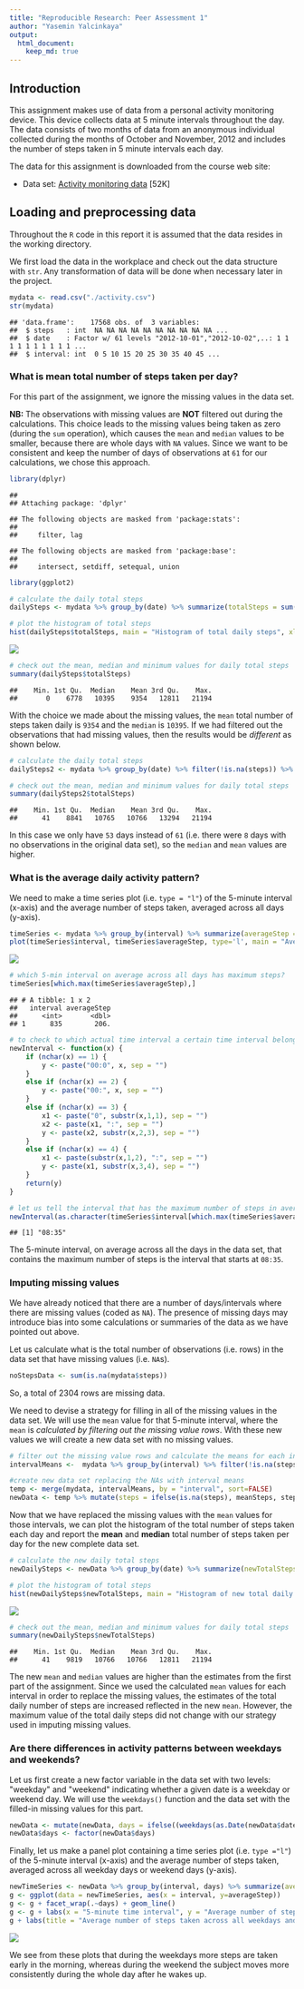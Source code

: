 ```yaml
---
title: "Reproducible Research: Peer Assessment 1"
author: "Yasemin Yalcinkaya"
output: 
  html_document:
    keep_md: true
---
```




## Introduction
This assignment makes use of data from a personal activity monitoring
device. This device collects data at 5 minute intervals throughout the
day. The data consists of two months of data from an anonymous
individual collected during the months of October and November, 2012
and includes the number of steps taken in 5 minute intervals each day.

The data for this assignment is downloaded from the course web
site:

* Data set: [Activity monitoring data](https://d396qusza40orc.cloudfront.net/repdata%2Fdata%2Factivity.zip) [52K]

## Loading and preprocessing data
Throughout the `R` code in this report it is assumed that the data resides in
the working directory. 

We first load the data in the workplace and check out the data structure with
`str`. Any transformation of data will be done when necessary later in the
project.


```r
mydata <- read.csv("./activity.csv")
str(mydata)
```

```
## 'data.frame':	17568 obs. of  3 variables:
##  $ steps   : int  NA NA NA NA NA NA NA NA NA NA ...
##  $ date    : Factor w/ 61 levels "2012-10-01","2012-10-02",..: 1 1 1 1 1 1 1 1 1 1 ...
##  $ interval: int  0 5 10 15 20 25 30 35 40 45 ...
```

### What is mean total number of steps taken per day?

For this part of the assignment, we ignore the missing values in
the data set. 

**NB:** The observations with missing values are **NOT** filtered out during
the calculations. This choice leads to the missing values being taken as zero
(during the `sum` operation), which causes the `mean` and `median` values to be
smaller, because there are whole days with `NA` values. Since we want to be
consistent and keep the number of days of observations at `61` for our
calculations, we chose this approach.


```r
library(dplyr)
```

```
## 
## Attaching package: 'dplyr'
```

```
## The following objects are masked from 'package:stats':
## 
##     filter, lag
```

```
## The following objects are masked from 'package:base':
## 
##     intersect, setdiff, setequal, union
```

```r
library(ggplot2)
```


```r
# calculate the daily total steps
dailySteps <- mydata %>% group_by(date) %>% summarize(totalSteps = sum(steps, na.rm = TRUE))

# plot the histogram of total steps
hist(dailySteps$totalSteps, main = "Histogram of total daily steps", xlab = "Total number of steps" )
```

![](PA1_files/figure-html/totalsteps-1.png)<!-- -->

```r
# check out the mean, median and minimum values for daily total steps
summary(dailySteps$totalSteps)
```

```
##    Min. 1st Qu.  Median    Mean 3rd Qu.    Max. 
##       0    6778   10395    9354   12811   21194
```

With the choice we made about the missing values, the `mean` total number of
steps taken daily is `9354` and the `median` is `10395`. If we had filtered out
the observations that had missing values, then the results would be *different*
as shown below.


```r
# calculate the daily total steps
dailySteps2 <- mydata %>% group_by(date) %>% filter(!is.na(steps)) %>% summarize(totalSteps = sum(steps))

# check out the mean, median and minimum values for daily total steps
summary(dailySteps2$totalSteps)
```

```
##    Min. 1st Qu.  Median    Mean 3rd Qu.    Max. 
##      41    8841   10765   10766   13294   21194
```

In this case we only have `53` days instead of `61` (i.e. there were `8` days
with no observations in the original data set), so the `median` and `mean`
values are higher.

### What is the average daily activity pattern?

We need to make a time series plot (i.e. `type = "l"`) of the 5-minute interval
(x-axis) and the average number of steps taken, averaged across all days
(y-axis).


```r
timeSeries <- mydata %>% group_by(interval) %>% summarize(averageStep = mean(steps, na.rm = TRUE))
plot(timeSeries$interval, timeSeries$averageStep, type='l', main = "Average daily activity pattern", xlab = "5-minute time interval", ylab = "Average number of steps")
```

![](PA1_files/figure-html/timeseries-1.png)<!-- -->

```r
# which 5-min interval on average across all days has maximum steps?
timeSeries[which.max(timeSeries$averageStep),]
```

```
## # A tibble: 1 x 2
##   interval averageStep
##      <int>       <dbl>
## 1      835        206.
```

```r
# to check to which actual time interval a certain time interval belongs to
newInterval <- function(x) {
    if (nchar(x) == 1) {
        y <- paste("00:0", x, sep = "")
    }
    else if (nchar(x) == 2) {
        y <- paste("00:", x, sep = "")
    }
    else if (nchar(x) == 3) {
        x1 <- paste("0", substr(x,1,1), sep = "") 
        x2 <- paste(x1, ":", sep = "") 
        y <- paste(x2, substr(x,2,3), sep = "")
    }
    else if (nchar(x) == 4) {
        x1 <- paste(substr(x,1,2), ":", sep = "")
        y <- paste(x1, substr(x,3,4), sep = "")
    }
    return(y)
}

# let us tell the interval that has the maximum number of steps in average
newInterval(as.character(timeSeries$interval[which.max(timeSeries$averageStep)]))
```

```
## [1] "08:35"
```

The 5-minute interval, on average across all the days in the data set, that
contains the maximum number of steps is the interval that starts at `08:35`. 

### Imputing missing values

We have already noticed that there are a number of days/intervals where there
are missing values (coded as `NA`). The presence of missing days may introduce
bias into some calculations or summaries of the data as we have pointed out
above.

Let us calculate what is the total number of observations (i.e. rows) 
in the data set that have missing values (i.e. `NA`s).


```r
noStepsData <- sum(is.na(mydata$steps))
```

So, a total of 2304 rows are missing data. 

We need to devise a strategy for filling in all of the missing values in the
data set. We will use the `mean` value for that 5-minute interval, where the
`mean` is *calculated by filtering out the missing value rows*. With these new
values we will create a new data set with no missing values.


```r
# filter out the missing value rows and calculate the means for each interval
intervalMeans <-  mydata %>% group_by(interval) %>% filter(!is.na(steps)) %>% summarize(meanSteps = mean(steps))

#create new data set replacing the NAs with interval means
temp <- merge(mydata, intervalMeans, by = "interval", sort=FALSE)   
newData <- temp %>% mutate(steps = ifelse(is.na(steps), meanSteps, steps)) %>% select(-meanSteps) %>% arrange(date)
```

Now that we have replaced the missing values with the `mean` values for those
intervals, we can plot the histogram of the total number of steps taken each
day and report the **mean** and **median** total number of steps taken per day
for the new complete data set.


```r
# calculate the new daily total steps
newDailySteps <- newData %>% group_by(date) %>% summarize(newTotalSteps = sum(steps))

# plot the histogram of total steps
hist(newDailySteps$newTotalSteps, main = "Histogram of new total daily steps", xlab = "Total number of steps" )
```

![](PA1_files/figure-html/newhistogram-1.png)<!-- -->

```r
# check out the mean, median and minimum values for daily total steps
summary(newDailySteps$newTotalSteps)
```

```
##    Min. 1st Qu.  Median    Mean 3rd Qu.    Max. 
##      41    9819   10766   10766   12811   21194
```

The new `mean` and `median` values are higher than the estimates from the first
part of the assignment. Since we used the calculated `mean` values for each
interval in order to replace the missing values, the estimates of the total
daily number of steps are increased reflected in the new `mean`. However, the
maximum value of the total daily steps did not change with our strategy used in
imputing missing values.

### Are there differences in activity patterns between weekdays and weekends?

Let us first create a new factor variable in the data set with two levels:
"weekday" and "weekend" indicating whether a given date is a weekday or weekend
day. We will use the `weekdays()` function and 
the data set with the filled-in missing values for this part.


```r
newData <- mutate(newData, days = ifelse((weekdays(as.Date(newData$date)) %in% c("Saturday", "Sunday")), "weekend", "weekday"))
newData$days <- factor(newData$days)
```

Finally, let us make a panel plot containing a time series plot (i.e. 
`type ="l"`) of the 5-minute interval (x-axis) and the average number of steps
taken, averaged across all weekday days or weekend days (y-axis). 


```r
newTimeSeries <- newData %>% group_by(interval, days) %>% summarize(averageStep = mean(steps))
g <- ggplot(data = newTimeSeries, aes(x = interval, y=averageStep))
g <- g + facet_wrap(.~days) + geom_line()
g <- g + labs(x = "5-minute time interval", y = "Average number of steps") 
g + labs(title = "Average number of steps taken across all weekdays and weekend")
```

![](PA1_files/figure-html/finalplot-1.png)<!-- -->

We see from these plots that during the weekdays more steps are taken early in
the morning, whereas during the weekend the subject moves more consistently
during the whole day after he wakes up.
